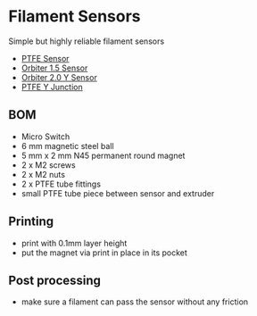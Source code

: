 # Filament Sensors

Simple but highly reliable filament sensors

- [PTFE Sensor](https://github.com/HelgeKeck/rome/tree/main/cad/stl/filament_sensors/inline_sensor)
- [Orbiter 1.5 Sensor](https://github.com/HelgeKeck/rome/tree/main/cad/stl/filament_sensors/orbiter_1_5_sensor)
- [Orbiter 2.0 Y Sensor](https://github.com/HelgeKeck/rome/tree/main/cad/stl/filament_sensors/orbiter_2_0_y_sensor)
- [PTFE Y Junction](https://github.com/HelgeKeck/rome/tree/main/cad/stl/filament_sensors/y_junction)



## BOM
- Micro Switch
- 6 mm magnetic steel ball
- 5 mm x 2 mm N45 permanent round magnet
- 2 x M2 screws 
- 2 x M2 nuts
- 2 x PTFE tube fittings
- small PTFE tube piece between sensor and extruder

## Printing
- print with 0.1mm layer height
- put the magnet via print in place in its pocket

## Post processing
- make sure a filament can pass the sensor without any friction
